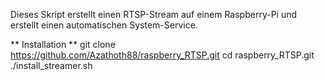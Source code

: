 Dieses Skript erstellt einen RTSP-Stream auf einem Raspberry-Pi und erstellt einen automatischen System-Service.

** Installation **
git clone https://github.com/Azathoth88/raspberry_RTSP.git
cd raspberry_RTSP.git
./install_streamer.sh

